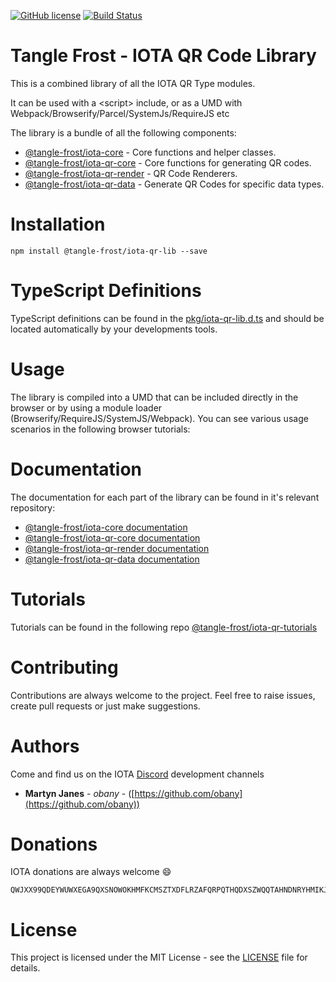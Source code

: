 [![GitHub license](https://img.shields.io/badge/license-MIT-blue.svg)](https://raw.githubusercontent.com/tangle-frost/iota-qr-lib/master/LICENSE) [![Build Status](https://travis-ci.org/tangle-frost/iota-qr-lib.svg?branch=master)](https://travis-ci.org/tangle-frost/iota-qr-lib) 

# Tangle Frost - IOTA QR Code Library

This is a combined library of all the IOTA QR Type modules.

It can be used with a \<script\> include, or as a UMD with Webpack/Browserify/Parcel/SystemJs/RequireJS etc

The library is a bundle of all the following components:

* [@tangle-frost/iota-core](https://github.com/tangle-frost/iota-core) - Core functions and helper classes.
* [@tangle-frost/iota-qr-core](https://github.com/tangle-frost/iota-qr-core) - Core functions for generating QR codes.
* [@tangle-frost/iota-qr-render](https://github.com/tangle-frost/iota-qr-render) - QR Code Renderers.
* [@tangle-frost/iota-qr-data](https://github.com/tangle-frost/iota-qr-data) - Generate QR Codes for specific data types.

# Installation

```shell
npm install @tangle-frost/iota-qr-lib --save
```

# TypeScript Definitions

TypeScript definitions can be found in the [pkg/iota-qr-lib.d.ts](./pkg/iota-qr-lib.d.ts) and should be located automatically by your developments tools.

# Usage

The library is compiled into a UMD that can be included directly in the browser or by using a module loader (Browserify/RequireJS/SystemJS/Webpack). You can see various usage scenarios in the following browser tutorials:

# Documentation

The documentation for each part of the library can be found in it's relevant repository:

* [@tangle-frost/iota-core documentation](https://github.com/tangle-frost/iota-core/blob/master/docs/README.md)
* [@tangle-frost/iota-qr-core documentation](https://github.com/tangle-frost/iota-qr-core/blob/master/docs/README.md)
* [@tangle-frost/iota-qr-render documentation](https://github.com/tangle-frost/iota-qr-render/blob/master/docs/README.md)
* [@tangle-frost/iota-qr-data documentation](https://github.com/tangle-frost/iota-qr-data/blob/master/docs/README.md)

# Tutorials

Tutorials can be found in the following repo [@tangle-frost/iota-qr-tutorials](https://github.com/tangle-frost/iota-qr-tutorials)

# Contributing

Contributions are always welcome to the project. Feel free to raise issues, create pull requests or just make suggestions.

# Authors

Come and find us on the IOTA [Discord](https://discordapp.com/invite/fNGZXvh) development channels

* **Martyn Janes** - *obany* - ([https://github.com/obany](https://github.com/obany))

# Donations

IOTA donations are always welcome :smile:
```shell
QWJXX99QDEYWUWXEGA9QXSNOWOKHMFKCMSZTXDFLRZAFQRPQTHQDXSZWQQTAHNDNRYHMIKJYWQLKTFHBWSAOJDHAMB
```

# License

This project is licensed under the MIT License - see the [LICENSE](./LICENSE) file for details.
